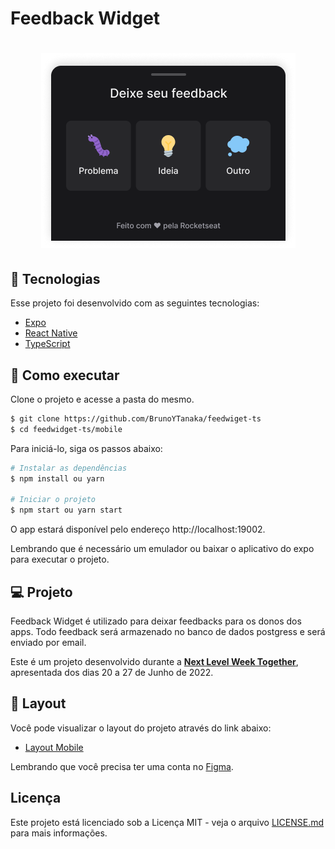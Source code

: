 # Feedback Widget

<h1 align="center">
    <img alt="Letmeask" src=".github/preview.png" />
</h1>

## 🧪 Tecnologias

Esse projeto foi desenvolvido com as seguintes tecnologias:

- [Expo](https://docs.expo.dev/)
- [React Native](https://reactnative.dev/)
- [TypeScript](https://www.typescriptlang.org/)

## 🚀 Como executar

Clone o projeto e acesse a pasta do mesmo.

```bash
$ git clone https://github.com/BrunoYTanaka/feedwiget-ts
$ cd feedwidget-ts/mobile
```

Para iniciá-lo, siga os passos abaixo:
```bash
# Instalar as dependências
$ npm install ou yarn

# Iniciar o projeto
$ npm start ou yarn start

```
O app estará disponível pelo endereço http://localhost:19002.

Lembrando que é necessário um emulador ou baixar o aplicativo do expo para executar o projeto.

## 💻 Projeto

Feedback Widget é utilizado para deixar feedbacks para os donos dos apps. Todo feedback será armazenado no banco de dados postgress e será enviado por email.

Este é um projeto desenvolvido durante a **[Next Level Week Together](https://nextlevelweek.com/)**, apresentada dos dias 20 a 27 de Junho de 2022.

## 🔖 Layout

Você pode visualizar o layout do projeto através do link abaixo:

- [Layout Mobile](https://www.figma.com/file/Zi6bqEpf2e5C4JkaamsenH/duplicate) 

Lembrando que você precisa ter uma conta no [Figma](http://figma.com/).


## Licença

Este projeto está licenciado sob a Licença MIT - veja o arquivo [LICENSE.md](LICENSE.md) para mais informações.